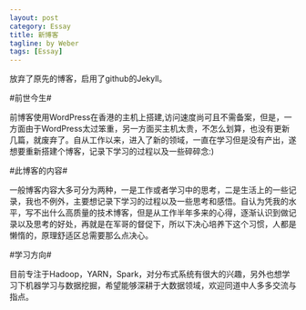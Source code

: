 ```yaml
---
layout: post
category: Essay
title: 新博客
tagline: by Weber
tags: [Essay]
---
```

放弃了原先的博客，启用了github的Jekyll。

<!--more-->

#前世今生#

前博客使用WordPress在香港的主机上搭建,访问速度尚可且不需备案，但是，一方面由于WordPress太过笨重，另一方面买主机太贵，不怎么划算，也没有更新几篇，就废弃了。自从工作以来，进入了新的领域，一直在学习但是没有产出，遂想要重新搭建个博客，记录下学习的过程以及一些碎碎念:)

#此博客的内容#

一般博客内容大多可分为两种，一是工作或者学习中的思考，二是生活上的一些记录，我也不例外，主要想记录下学习的过程以及一些思考和感悟。自认为凭我的水平，写不出什么高质量的技术博客，但是从工作半年多来的心得，逐渐认识到做记录以及思考的好处，再就是在军哥的督促下，所以下决心培养下这个习惯，人都是懒惰的，原理舒适区总需要那么点决心。

#学习方向#

目前专注于Hadoop，YARN，Spark，对分布式系统有很大的兴趣，另外也想学习下机器学习与数据挖掘，希望能够深耕于大数据领域，欢迎同道中人多多交流与指点。